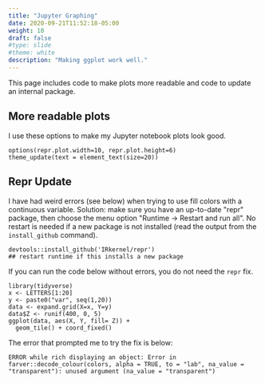 ```yaml
---
title: "Jupyter Graphing"
date: 2020-09-21T11:52:18-05:00
weight: 10
draft: false
#type: slide
#theme: white
description: "Making ggplot work well."
---
```


This page includes code to make plots more readable and code to update
an internal package.

## More readable plots

I use these options to make my Jupyter notebook plots look good.

```
options(repr.plot.width=10, repr.plot.height=6)
theme_update(text = element_text(size=20))
```

## Repr Update

I have had weird errors (see below) when trying to use fill colors
with a continuous variable. Solution: make
sure you have an up-to-date "repr" package, then choose the menu option
"Runtime -> Restart and run all". No restart is needed if a new
package is not installed (read the output from the `install_github`
command). 

```
devtools::install_github('IRkernel/repr')
## restart runtime if this installs a new package
```

If you can run the code below without errors, you do not need the
`repr` fix.
```
library(tidyverse)
x <- LETTERS[1:20]
y <- paste0("var", seq(1,20))
data <- expand.grid(X=x, Y=y)
data$Z <- runif(400, 0, 5)
ggplot(data, aes(X, Y, fill= Z)) + 
  geom_tile() + coord_fixed() 
```

The error that prompted me to try the fix is below:
```
ERROR while rich displaying an object: Error in farver::decode_colour(colors, alpha = TRUE, to = "lab", na_value = "transparent"): unused argument (na_value = "transparent")
```
